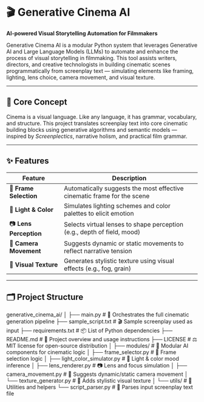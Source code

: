 # 🎬 Generative Cinema AI
**AI-powered Visual Storytelling Automation for Filmmakers**

Generative Cinema AI is a modular Python system that leverages Generative AI and Large Language Models (LLMs) to automate and enhance the process of visual storytelling in filmmaking. This tool assists writers, directors, and creative technologists in building cinematic scenes programmatically from screenplay text — simulating elements like framing, lighting, lens choice, camera movement, and visual texture.

---

## 🧠 Core Concept

Cinema is a visual language. Like any language, it has grammar, vocabulary, and structure. This project translates screenplay text into core cinematic building blocks using generative algorithms and semantic models — inspired by *Screenplectics*, narrative holism, and practical film grammar.

---

## ✨ Features

| Feature              | Description                                                                 |
|----------------------|-----------------------------------------------------------------------------|
| 🎯 **Frame Selection**     | Automatically suggests the most effective cinematic frame for the scene   |
| 🎨 **Light & Color**       | Simulates lighting schemes and color palettes to elicit emotion          |
| 📷 **Lens Perception**     | Selects virtual lenses to shape perception (e.g., depth of field, mood)  |
| 🎥 **Camera Movement**     | Suggests dynamic or static movements to reflect narrative tension         |
| 🧵 **Visual Texture**      | Generates stylistic texture using visual effects (e.g., fog, grain)       |

---

## 🗂️ Project Structure
generative_cinema_ai/
│
├── main.py                      # 🔁 Orchestrates the full cinematic generation pipeline
├── sample_script.txt            # 🎬 Sample screenplay used as input
├── requirements.txt             # 📦 List of Python dependencies
├── README.md                    # 📘 Project overview and usage instructions
├── LICENSE                      # ⚖️ MIT license for open-source distribution
│
├── modules/                     # 🧠 Modular AI components for cinematic logic
│   ├── frame_selector.py            # 🎯 Frame selection logic
│   ├── light_color_simulator.py     # 🎨 Light & color mood inference
│   ├── lens_renderer.py             # 📷 Lens and focus simulation
│   ├── camera_movement.py           # 🎥 Suggests dynamic/static camera movement
│   └── texture_generator.py         # 🧵 Adds stylistic visual texture
│
└── utils/                      # 🧰 Utilities and helpers
    └── script_parser.py            # 📖 Parses input screenplay text file

